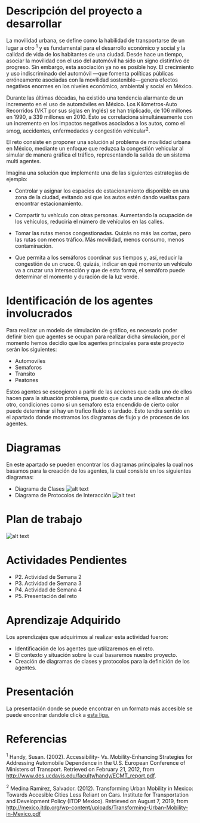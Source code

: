 # Descripción del proyecto a desarrollar
La movilidad urbana, se define como la habilidad de transportarse de un lugar a otro <sup>1</sup> y es fundamental 
para el desarrollo económico y social y la calidad de vida de los habitantes de una ciudad. Desde hace 
un tiempo, asociar la movilidad con el uso del automóvil ha sido un signo distintivo de progreso. Sin 
embargo, esta asociación ya no es posible hoy. El crecimiento y uso indiscriminado del automóvil —que 
fomenta políticas públicas erróneamente asociadas con la movilidad sostenible—genera efectos negativos 
enormes en los niveles económico, ambiental y social en México.

Durante las últimas décadas, ha existido una tendencia alarmante de un incremento en el uso de automóviles en México. Los Kilómetros-Auto Recorridos (VKT por sus siglas en Inglés) se han triplicado, de 106 millones en 1990, a 339 millones en 2010. Ésto se correlaciona simultáneamente con un incremento en los impactos negativos asociados a los autos, como el smog, accidentes, enfermedades y congestión vehicular<sup>2</sup>.

El reto consiste en proponer una solución al problema de movilidad urbana en México, mediante un enfoque 
que reduzca la congestión vehicular al simular de manera gráfica el tráfico, representando la salida de 
un sistema multi agentes.

Imagina una solución que implemente una de las siguientes estrategias de ejemplo:

- Controlar y asignar los espacios de estacionamiento disponible en una zona de la ciudad, evitando así 
que los autos estén dando vueltas para encontrar estacionamiento.

- Compartir tu vehículo con otras personas. Aumentando la ocupación de los vehículos, reduciría el 
número de vehículos en las calles.

- Tomar las rutas menos congestionadas. Quizás no más las cortas, pero las rutas con menos tráfico. 
Más movilidad, menos consumo, menos contaminación.

- Que permita a los semáforos coordinar sus tiempos y, así, reducir la congestión de un cruce. 
O, quizás, indicar en qué momento un vehículo va a cruzar una intersección y que de esta forma, 
el semáforo puede determinar el momento y duración de la luz verde.



# Identificación de los agentes involucrados
Para realizar un modelo de simulación de gráfico, es necesario poder definir bien que agentes se ocupan para realizar dicha simulación, por el momento hemos decidio que los agentes principales para este proyecto serán los siguientes:
* Automoviles
* Semaforos
* Transito
* Peatones

Estos agentes se escogieron a partir de las acciones que cada uno de ellos hacen para la situación problema, puesto que cada uno de ellos afectan al otro, condiciones como si un semaforo esta encendido de cierto color puede determinar si hay un trafico fluido o tardado. Esto tendra sentido en el apartado donde mostramos los diagramas de flujo y de procesos de los agentes. 

# Diagramas
En este apartado se pueden encontrar los diagramas principales la cual nos basamos para la creación de los agentes, la cual consiste en los siguientes diagramas:
* Diagrama de Clases
![alt text](https://i.ibb.co/HGy20cq/Diagramas-Clase.png)
* Diagrama de Protocolos de Interacción
![alt text](https://i.ibb.co/GW867bm/Protocolos-Diagrama.png)

# Plan de trabajo
![alt text](https://i.ibb.co/6spQz2H/GANTT.png "Diagrama Gantt")

# Actividades Pendientes
* P2. Actividad de Semana 2
* P3. Actividad de Semana 3
* P4. Actividad de Semana 4
* P5. Presentación del reto

# Aprendizaje Adquirido
Los aprendizajes que adquirimos al realizar esta actividad fueron: 
* Identificación de los agentes que utilizaremos en el reto.
* El contexto y situación sobre la cual basaremos nuestro proyecto.
* Creación de diagramas de clases y protocolos para la definición de los agentes.

# Presentación
La presentación donde se puede encontrar en un formato más accesible se puede encontrar dandole click a [esta liga.](https://docs.google.com/presentation/d/1z-zLMCN0JRH5F9-vAV_bfeX2HRS1jH5wa5MagnbsXd0/edit?usp=sharing)

# Referencias 
 <sup>1</sup> Handy, Susan. (2002). Accessibility- Vs. Mobility-Enhancing Strategies for Addressing Automobile Dependence in the U.S. European Conference of Ministers of Transport. Retrieved on February 21, 2012, from http://www.des.ucdavis.edu/faculty/handy/ECMT_report.pdf.
 
 <sup>2</sup> Medina Ramírez, Salvador. (2012). Transforming Urban Mobility in Mexico: Towards Accesible Cities Less Reliant on Cars. Institute for Transportation and Development Policy (ITDP Mexico). Retrieved on August 7, 2019, from http://mexico.itdp.org/wp-content/uploads/Transforming-Urban-Mobility-in-Mexico.pdf

